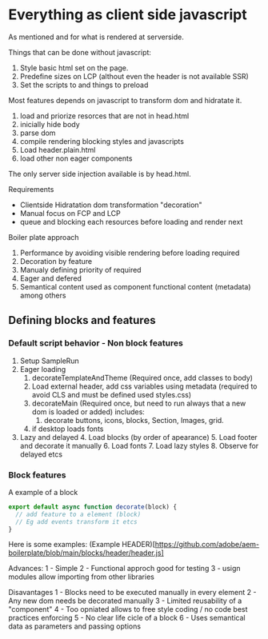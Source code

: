 # Everything as client side javascript

As mentioned and for what is rendered at serverside.

Things that can be done without javascript:

1. Style basic html set on the page.
2. Predefine sizes on LCP (althout even the header is not available SSR)
3. Set the scripts to and things to preload

Most features depends on javascript to transform dom and hidratate it.

1. load and priorize resorces that are not in head.html
2. inicially hide body
3. parse dom
4. compile rendering blocking styles and javascripts
5. Load header.plain.html
6. load other non eager components

The only server side injection available is by head.html.

Requirements

- Clientside Hidratation dom transformation "decoration"
- Manual focus on FCP and LCP
- queue and blocking each resources before loading and render next

Boiler plate approach

1. Performance by avoiding visible rendering before loading required
2. Decoration by feature
3. Manualy defining priority of required
4. Eager and defered
5. Semantical content used as component functional content (metadata) among others

## Defining blocks and features

### Default script behavior - Non block features

1. Setup SampleRun
2. Eager loading
   1. decorateTemplateAndTheme (Required once, add classes to body)
   2. Load external header, add css variables using metadata (required to avoid CLS and must be defined used styles.css)
   3. decorateMain (Required once, but need to run always that a new dom is loaded or added) includes:
      1. decorate buttons, icons, blocks, Section, Images, grid.
   4. if desktop loads fonts
3. Lazy and delayed 4. Load blocks (by order of apearance) 5. Load footer and decorate it manually 6. Load fonts 7. Load lazy styles 8. Observe for delayed etcs

### Block features

A example of a block

```javascript
export default async function decorate(block) {
  // add feature to a element (block)
  // Eg add events transform it etcs
}
```

Here is some examples:
(Example HEADER)[https://github.com/adobe/aem-boilerplate/blob/main/blocks/header/header.js]

Advances:
1 - Simple
2 - Functional approch good for testing
3 - usign modules allow importing from other libraries

Disavantages
1 - Blocks need to be executed manually in every element
2 - Any new dom needs be decorated manually
3 - Limited reusability of a "component"
4 - Too opniated allows to free style coding / no code best practices enforcing
5 - No clear life cicle of a block
6 - Uses semantical data as parameters and passing options

